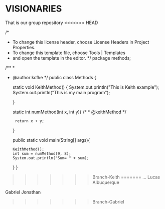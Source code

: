 # VISIONARIES

That is our group repository
<<<<<<< HEAD

/*
 * To change this license header, choose License Headers in Project Properties.
 * To change this template file, choose Tools | Templates
 * and open the template in the editor.
 */
package methods;

/**
 *
 * @author kcfke
 */
public class Methods {

    static void KeithMethod() {
        System.out.println("This is Keith example");
        System.out.println("This is my main program");
          
     
    }
    
    static int numMethod(int x, int y){
        /*
        *
        @keithMethod
        */
        
           
        return x + y; 
        
    }
    
    
   public static void main(String[] args){
       
       KeithMethod();
       int sum = numMethod(9, 8);
       System.out.println("Sum= " + sum);
   }
}


>>>>>>> Branch-Keith
=======
...
Lucas Albuquerque

Gabriel Jonathan
>>>>>>> Branch-Gabriel
